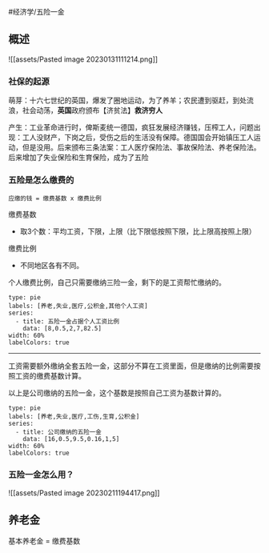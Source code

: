 
#经济学/五险一金

## 概述

![[assets/Pasted image 20230131111214.png]]


### 社保的起源

萌芽：十六七世纪的英国，爆发了圈地运动，为了养羊；农民遭到驱赶，到处流浪，社会动荡，**英国**政府颁布【济贫法】**救济穷人**

产生：工业革命进行时，俾斯麦统一德国，疯狂发展经济赚钱，压榨工人，问题出现：工人没财产，下岗之后，受伤之后的生活没有保障。德国国会开始镇压工人运动，但是没用。后来颁布三条法案：工人医疗保险法、事故保险法、养老保险法。后来增加了失业保险和生育保险，成为了五险

### 五险是怎么缴费的

```
应缴的钱 = 缴费基数 x 缴费比例
```

缴费基数

- 取3个数：平均工资，下限，上限（比下限低按照下限，比上限高按照上限）

缴费比例

- 不同地区各有不同。

个人缴费比例，自己只需要缴纳三险一金，剩下的是工资帮忙缴纳的。

```chart
type: pie
labels: [养老,失业,医疗,公积金,其他个人工资]
series:
  - title: 五险一金占据个人工资比例
    data: [8,0.5,2,7,82.5]
width: 60%
labelColors: true
```

---

工资需要额外缴纳全套五险一金，这部分不算在工资里面，但是缴纳的比例需要按照工资的缴费基数计算。

以上是公司缴纳的五险一金，这个基数是按照自己工资为基数计算的。

```chart
type: pie
labels: [养老,失业,医疗,工伤,生育,公积金]
series:
  - title: 公司缴纳的五险一金
    data: [16,0.5,9.5,0.16,1,5]
width: 60%
labelColors: true
```

### 五险一金怎么用？

![[assets/Pasted image 20230211194417.png]]

## 养老金

基本养老金 = 缴费基数

